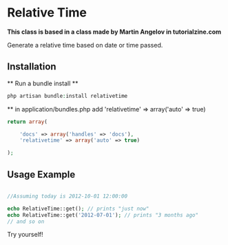 # Relative Time

**This class is based in a class made by Martin Angelov in tutorialzine.com**

Generate a relative time based on date or time passed.

## Installation

** Run a bundle install **
```php
php artisan bundle:install relativetime
```

** in application/bundles.php add 'relativetime' => array('auto' => true)
```php
return array(

	'docs' => array('handles' => 'docs'),
	'relativetime' => array('auto' => true)

);
```

## Usage Example

```php

//Assuming today is 2012-10-01 12:00:00

echo RelativeTime::get(); // prints "just now"
echo RelativeTime::get('2012-07-01'); // prints "3 months ago"
// and so on
```

Try yourself!
